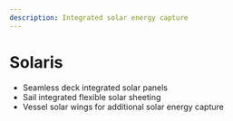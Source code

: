 ```yaml
---
description: Integrated solar energy capture
---
```


# Solaris

* Seamless deck integrated solar panels
* Sail integrated flexible solar sheeting
* Vessel solar wings for additional solar energy capture







